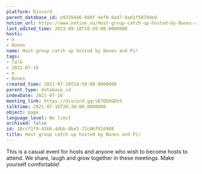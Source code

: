 ```yaml
---
platform: Discord
parent_database_id: e9339446-880f-4ef0-8ad7-8ad1f507dded
notion_url: https://www.notion.so/Host-group-catch-up-hosted-by-Bones-and-Pi-16ccf1f945664dbb8be572c06f816988
last_edited_time: 2023-09-18T10:49:00.0000000
hosts:
- π
- Bones
name: Host group catch up hosted by Bones and Pi!
tags:
- Talk
- 2021-07-16
- π
- Bones
created_time: 2021-07-10T14:50:00.0000000
parent_type: database_id
indexDate: 2021-07-16
meeting_link: https://discord.gg/vE7QUXGDnS
talktime: 2021-07-16T20:30:00.0000000
object: page
language_level: No limit
archived: false
id: 16ccf1f9-4566-4dbb-8be5-72c06f816988
title: Host group catch up hosted by Bones and Pi!
---
```


This is a casual event for hosts and anyone who wish to become hosts to attend.  We share, laugh and grow together in these meetings.  Make yourself comfortable!






